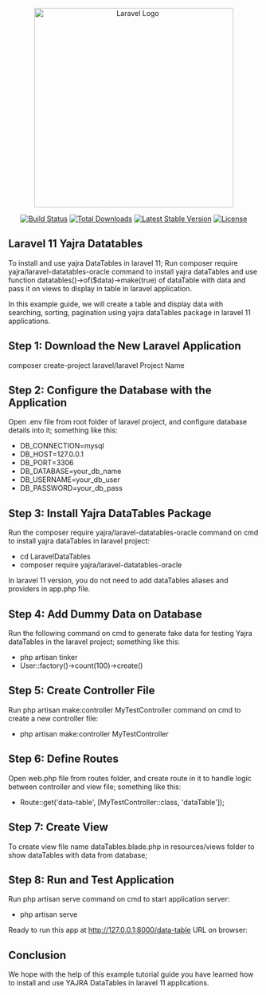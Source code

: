 <p align="center"><a href="https://laravel.com" target="_blank"><img src="https://raw.githubusercontent.com/laravel/art/master/logo-lockup/5%20SVG/2%20CMYK/1%20Full%20Color/laravel-logolockup-cmyk-red.svg" width="400" alt="Laravel Logo"></a></p>

<p align="center">
<a href="https://github.com/laravel/framework/actions"><img src="https://github.com/laravel/framework/workflows/tests/badge.svg" alt="Build Status"></a>
<a href="https://packagist.org/packages/laravel/framework"><img src="https://img.shields.io/packagist/dt/laravel/framework" alt="Total Downloads"></a>
<a href="https://packagist.org/packages/laravel/framework"><img src="https://img.shields.io/packagist/v/laravel/framework" alt="Latest Stable Version"></a>
<a href="https://packagist.org/packages/laravel/framework"><img src="https://img.shields.io/packagist/l/laravel/framework" alt="License"></a>
</p>

## Laravel 11 Yajra Datatables

To install and use yajra DataTables in laravel 11; Run composer require yajra/laravel-datatables-oracle command to install yajra dataTables and use function datatables()->of($data)->make(true) of dataTable with data and pass it on views to display in table in laravel application.

In this example guide, we will create a table and display data with searching, sorting, pagination using yajra dataTables package in laravel 11 applications.

## Step 1: Download the New Laravel Application

composer create-project laravel/laravel Project Name

## Step 2: Configure the Database with the Application

Open .env file from root folder of laravel project, and configure database details into it; something like this:

-   DB_CONNECTION=mysql
-   DB_HOST=127.0.0.1
-   DB_PORT=3306
-   DB_DATABASE=your_db_name
-   DB_USERNAME=your_db_user
-   DB_PASSWORD=your_db_pass

## Step 3: Install Yajra DataTables Package

Run the composer require yajra/laravel-datatables-oracle command on cmd to install yajra dataTables in laravel project:

-   cd LaravelDataTables
-   composer require yajra/laravel-datatables-oracle

In laravel 11 version, you do not need to add dataTables aliases and providers in app.php file.

## Step 4: Add Dummy Data on Database

Run the following command on cmd to generate fake data for testing Yajra dataTables in the laravel project; something like this:

-   php artisan tinker
-   User::factory()->count(100)->create()

## Step 5: Create Controller File

Run php artisan make:controller MyTestController command on cmd to create a new controller file:

-   php artisan make:controller MyTestController

## Step 6: Define Routes

Open web.php file from routes folder, and create route in it to handle logic between controller and view file; something like this:

-   Route::get('data-table', [MyTestController::class, 'dataTable']);

## Step 7: Create View

To create view file name dataTables.blade.php in resources/views folder to show dataTables with data from database;

## Step 8: Run and Test Application

Run php artisan serve command on cmd to start application server:

-   php artisan serve

Ready to run this app at http://127.0.0.1:8000/data-table URL on browser:

## Conclusion

We hope with the help of this example tutorial guide you have learned how to install and use YAJRA DataTables in laravel 11 applications.
